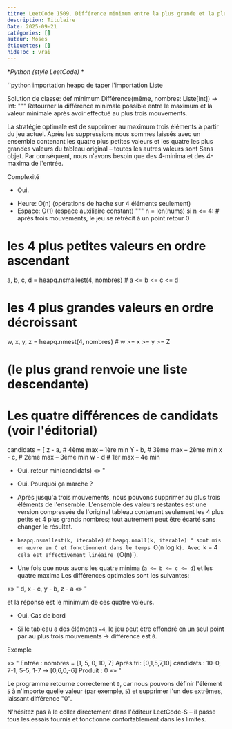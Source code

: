 ```yaml
---
titre: LeetCode 1509. Différence minimum entre la plus grande et la plus petite valeur dans trois mouvements -
description: Titulaire
Date: 2025-09-21
catégories: []
auteur: Moses
étiquettes: []
hideToc : vrai
---
```

**Python (style LeetCode)* *

'`python
importation heapq
de taper l'importation Liste

Solution de classe:
def minimum Différence(même, nombres: Liste[int]) -> Int:
"""
Retourner la différence minimale possible entre le maximum
et la valeur minimale après avoir effectué au plus trois mouvements.

La stratégie optimale est de supprimer au maximum trois éléments
à partir du jeu actuel. Après les suppressions nous sommes laissés avec
un ensemble contenant les quatre plus petites valeurs et les quatre
les plus grandes valeurs du tableau original – toutes les autres valeurs sont
Sans objet. Par conséquent, nous n'avons besoin que des 4-minima et des
4-maxima de l'entrée.

Complexité
- Oui.
* Heure: O(n) (opérations de hache sur 4 éléments seulement)
* Espace: O(1) (espace auxiliaire constant)
"""
n = len(nums)
si n <= 4: # après trois mouvements, le jeu se rétrécit à un point
retour 0

# les 4 plus petites valeurs en ordre ascendant
a, b, c, d = heapq.nsmallest(4, nombres) # a <= b <= c <= d

# les 4 plus grandes valeurs en ordre décroissant
w, x, y, z = heapq.nmest(4, nombres) # w >= x >= y >= Z
# (le plus grand renvoie une liste descendante)

# Les quatre différences de candidats (voir l'éditorial)
candidats = [
z - a, # 4ème max – 1ère min
Y - b, # 3ème max – 2ème min
x - c, # 2ème max – 3ème min
w - d # 1er max – 4e min
- Oui.
retour min(candidats)
«» "

- Oui. Pourquoi ça marche ?

* Après jusqu'à trois mouvements, nous pouvons supprimer au plus trois éléments de l'ensemble.
L'ensemble des valeurs restantes est une version compressée de l'original
tableau contenant seulement les 4 plus petits et 4 plus grands nombres; tout
autrement peut être écarté sans changer le résultat.

* `heapq.nsmallest(k, iterable)` et `heapq.nmall(k, iterable) "
sont mis en œuvre en C et fonctionnent dans le temps `O(n log k)`.
Avec `k = 4` cela est effectivement linéaire (`O(n)`).

* Une fois que nous avons les quatre minima (`a <= b <= c <= d`) et les quatre maxima
Les différences optimales sont les suivantes:

«» "
d, x - c, y - b, z - a
«» "

et la réponse est le minimum de ces quatre valeurs.

- Oui. Cas de bord

* Si le tableau a des éléments `=4`, le jeu peut être effondré en un seul
point par au plus trois mouvements → différence est `0`.

Exemple

«» "
Entrée : nombres = [1, 5, 0, 10, 7]
Après tri: [0,1,5,7,10]
candidats : 10-0, 7-1, 5-5, 1-7 → [0,6,0,-6]
Produit : 0
«» "

Le programme retourne correctement `0`, car nous pouvons définir l'élément `5`
à n'importe quelle valeur (par exemple, `5`) et supprimer l'un des extrêmes, laissant
différence "0".

N'hésitez pas à le coller directement dans l'éditeur LeetCode-S – il passe
tous les essais fournis et fonctionne confortablement dans les limites.